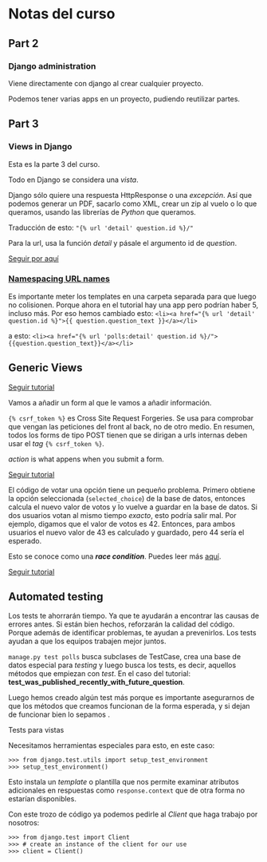 # Notas del curso

## Part 2

### Django administration

Viene directamente con django al crear cualquier proyecto.

Podemos tener varias apps en un proyecto, pudiendo reutilizar partes.

## Part 3

### Views in Django

Esta es la parte 3 del curso.

Todo en Django se considera una _vista_.

Django sólo quiere una respuesta HttpResponse o una _excepción_. Así que podemos generar un PDF, sacarlo como XML, crear un zip al vuelo o lo que queramos, usando las librerías de _Python_ que queramos.

Traducción de esto:
`"{% url 'detail' question.id %}/"`

Para la url, usa la función _detail_ y pásale el argumento id de _question_.

[Seguir por aquí](https://youtu.be/JT80XhYJdBw?t=6623)

### [Namespacing URL names](https://docs.djangoproject.com/en/3.0/intro/tutorial03/#namespacing-url-names)

Es importante meter los templates en una carpeta separada para que luego no colisionen. Porque ahora en el tutorial hay una app pero podrían haber 5, incluso más. Por eso hemos cambiado esto:
`<li><a href="{% url 'detail' question.id %}">{{ question.question_text }}</a></li>`

a esto:
`<li><a href="{% url 'polls:detail' question.id %}/">{{question.question_text}}</a></li>`

## Generic Views

[Seguir tutorial](https://youtu.be/JT80XhYJdBw?t=6902)

Vamos a añadir un form al que le vamos a añadir información.

`{% csrf_token %}` es Cross Site Request Forgeries. Se usa para comprobar que vengan las peticiones del front al back, no de otro medio. En resumen, todos los forms de tipo POST tienen que se dirigan a urls internas deben usar el _tag_ `{% csrf_token %}`.

_action_ is what appens when you submit a form.

[Seguir tutorial](https://youtu.be/JT80XhYJdBw?t=8199)

El código de votar una opción tiene un pequeño problema. Primero obtiene la opción seleccionada (`selected_choice`) de la base de datos, entonces calcula el nuevo valor de votos y lo vuelve a guardar en la base de datos. Si dos usuarios votan al mismo tiempo _exacto_, esto podría salir mal. Por ejemplo, digamos que el valor de votos es 42. Entonces, para ambos usuarios el nuevo valor de 43 es calculado y guardado, pero 44 sería el esperado.

Esto se conoce como una **_race condition_**. Puedes leer más [aquí](https://docs.djangoproject.com/en/3.0/ref/models/expressions/#avoiding-race-conditions-using-f).

[Seguir tutorial](https://youtu.be/JT80XhYJdBw?t=9380)

## Automated testing

Los tests te ahorrarán tiempo. Ya que te ayudarán a encontrar las causas de errores antes. Si están bien hechos, reforzarán la calidad del código. Porque además de identificar problemas, te ayudan a prevenirlos.
Los tests ayudan a que los equipos trabajen mejor juntos.

`manage.py test polls` busca subclases de TestCase, crea una base de datos especial para _testing_ y luego busca los tests, es decir, aquellos métodos que empiezan con _test_. En el caso del tutorial:
**test_was_published_recently_with_future_question**.

Luego hemos creado algún test más porque es importante asegurarnos de que los métodos que creamos funcionan de la forma esperada, y si dejan de funcionar bien lo sepamos .

Tests para vistas

Necesitamos herramientas especiales para esto, en este caso:

```shell
>>> from django.test.utils import setup_test_environment
>>> setup_test_environment()
```

Esto instala un _template_ o plantilla que nos permite examinar atributos adicionales en respuestas como `response.context` que de otra forma no estarían disponibles.

Con este trozo de código ya podemos pedirle al _Client_ que haga trabajo por nosotros:

```shell
>>> from django.test import Client
>>> # create an instance of the client for our use
>>> client = Client()
```
